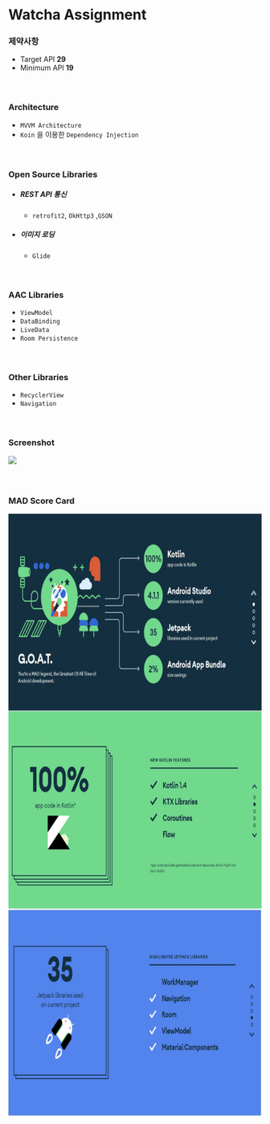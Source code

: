 # Watcha Assignment

### 제약사항

- Target API **29**
- Minimum API **19**

##### </br>

### Architecture
- `MVVM Architecture`
- `Koin` 을 이용한 `Dependency Injection`

##### </br>

### Open Source Libraries
- #####  REST API 통신
  - `retrofit2`, `OkHttp3` ,`GSON` 

- #####  이미지 로딩
  - `Glide`

##### </br>

### AAC Libraries
 - `ViewModel`
 - `DataBinding`
 - `LiveData`
 - `Room Persistence`

##### </br>

### Other Libraries
 - `RecyclerView`
 - `Navigation`

##### </br>

### Screenshot
<p align="left">
<img width = "400" src="/previews/watcha-simul.gif"/>
</p>

##### </br>

### MAD Score Card

<p align="center">
<img height = "1200" src="/previews/MAD_score_card.jpg"/>
</p>

